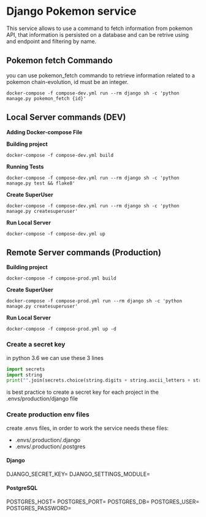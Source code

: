 # Django Pokemon service

This service allows to use a command to fetch information from pokemon API, that information is persisted on a database and can be retrive using and endpoint and filtering by name.

## Pokemon fetch Commando

you can use pokemon_fetch commando to retrieve information related to a pokemon chain-evolution, id must be an integer.

`docker-compose -f compose-dev.yml run --rm django sh -c 'python manage.py pokemon_fetch {id}'`


## Local Server commands (DEV)

**Adding Docker-compose File**

**Building project**

`docker-compose -f compose-dev.yml build`

**Running Tests**

`docker-compose -f compose-dev.yml run --rm django sh -c 'python manage.py test && flake8'`

**Create SuperUser**

`docker-compose -f compose-dev.yml run --rm django sh -c 'python manage.py createsuperuser'`

**Run Local Server**

`docker-compose -f compose-dev.yml up`

## Remote Server commands (Production)

**Building project**

`docker-compose -f compose-prod.yml build`

**Create SuperUser**

`docker-compose -f compose-prod.yml run --rm django sh -c 'python manage.py createsuperuser'`

**Run Local Server**

`docker-compose -f compose-prod.yml up -d`

### Create a secret key

in python 3.6 we can use these 3 lines

```python
import secrets
import string 
print("".join(secrets.choice(string.digits + string.ascii_letters + string.punctuation) for i in range(100)))
```
is best practice to create a secret key for each project in the .envs/production/django file

### Create production env files

create .envs files, in order to work the service needs these files:

- .envs/.production/.django
- .envs/.production/.postgres


#### Django
DJANGO_SECRET_KEY=
DJANGO_SETTINGS_MODULE=

#### PostgreSQL
POSTGRES_HOST=
POSTGRES_PORT=
POSTGRES_DB=
POSTGRES_USER=
POSTGRES_PASSWORD=

